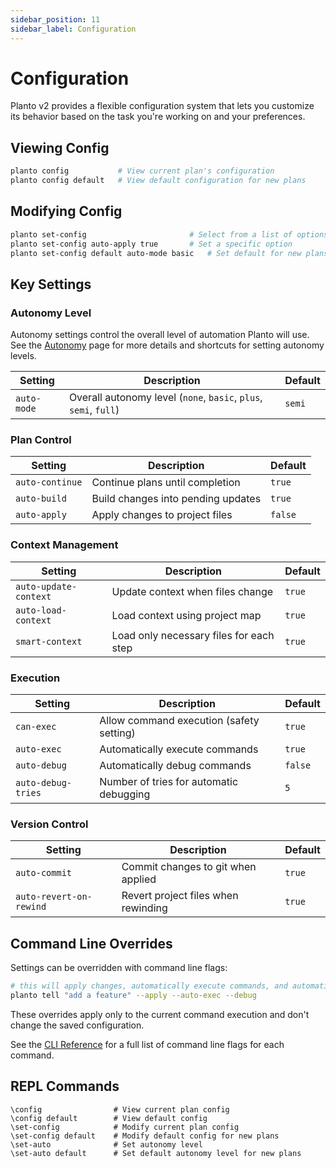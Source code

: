 ```yaml
---
sidebar_position: 11
sidebar_label: Configuration
---
```


# Configuration

Planto v2 provides a flexible configuration system that lets you customize its behavior based on the task you're working on and your preferences.

## Viewing Config

```bash
planto config           # View current plan's configuration
planto config default   # View default configuration for new plans
```

## Modifying Config

```bash
planto set-config                       # Select from a list of options
planto set-config auto-apply true       # Set a specific option
planto set-config default auto-mode basic   # Set default for new plans
```

## Key Settings

### Autonomy Level

Autonomy settings control the overall level of automation Planto will use. See the [Autonomy](./autonomy.md) page for more details and shortcuts for setting autonomy levels.

| Setting               | Description                                                      | Default |
| --------------------- | ---------------------------------------------------------------- | ------- |
| `auto-mode`           | Overall autonomy level (`none`, `basic`, `plus`, `semi`, `full`) | `semi` |

### Plan Control

| Setting               | Description                                                      | Default |
| --------------------- | ---------------------------------------------------------------- | ------- |
| `auto-continue`       | Continue plans until completion                                  | `true`  |
| `auto-build`          | Build changes into pending updates                               | `true`  |
| `auto-apply`          | Apply changes to project files                                   | `false` |

### Context Management

| Setting                 | Description                              | Default |
| ----------------------- | ---------------------------------------- | ------- |
| `auto-update-context` | Update context when files change           | `true`  |
| `auto-load-context`     | Load context using project map           | `true`  |
| `smart-context`         | Load only necessary files for each step  | `true`  |

### Execution

| Setting                 | Description                              | Default |
| ----------------------- | ---------------------------------------- | ------- |
| `can-exec`              | Allow command execution (safety setting) | `true`  |
| `auto-exec`             | Automatically execute commands           | `true` |
| `auto-debug`            | Automatically debug commands             | `false` |
| `auto-debug-tries`      | Number of tries for automatic debugging  | `5`     |

### Version Control

| Setting                 | Description                              | Default |
| ----------------------- | ---------------------------------------- | ------- |
| `auto-commit`           | Commit changes to git when applied       | `true` |
| `auto-revert-on-rewind` | Revert project files when rewinding      | `true`  |


## Command Line Overrides

Settings can be overridden with command line flags:

```bash
# this will apply changes, automatically execute commands, and automatically debug regardless of your autonomy level and config settings
planto tell "add a feature" --apply --auto-exec --debug
```

These overrides apply only to the current command execution and don't change the saved configuration.

See the [CLI Reference](../cli-reference.md) for a full list of command line flags for each command.

## REPL Commands

```
\config                # View current plan config
\config default        # View default config
\set-config            # Modify current plan config
\set-config default    # Modify default config for new plans
\set-auto              # Set autonomy level
\set-auto default      # Set default autonomy level for new plans
```

